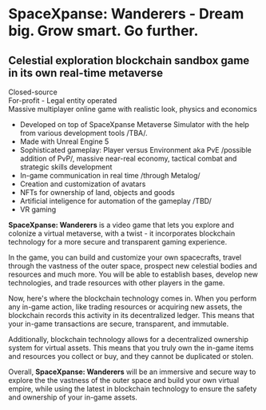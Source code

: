 # SpaceXpanse: Wanderers - Dream big. Grow smart. Go further.
## Celestial exploration blockchain sandbox game in its own real-time metaverse
Closed-source  
For-profit - Legal entity operated  
Massive multiplayer online game with realistic look, physics and economics  

* Developed on top of SpaceXpanse Metaverse Simulator with the help from various development tools /TBA/.
* Made with Unreal Engine 5
* Sophisticated gameplay: Player versus Environment aka PvE /possible addition of PvP/, massive near-real economy, tactical combat and strategic skills development
* In-game communication in real time /through Metalog/
* Creation and customization of avatars
* NFTs for ownership of land, objects and goods
* Artificial inteligence for automation of the gameplay /TBD/
* VR gaming

**SpaceXpanse: Wanderers** is a video game that lets you explore and colonize a virtual metaverse, with a twist - it incorporates blockchain technology for a more secure and transparent gaming experience.

In the game, you can build and customize your own spacecrafts, travel through the vastness of the outer space, prospect new celestial bodies and resources and much more. You will be able to establish bases, develop new technologies, and trade resources with other players in the game.

Now, here's where the blockchain technology comes in. When you perform any in-game action, like trading resources or acquiring new assets, the blockchain records this activity in its decentralized ledger. This means that your in-game transactions are secure, transparent, and immutable.

Additionally, blockchain technology allows for a decentralized ownership system for virtual assets. This means that you truly own the in-game items and resources you collect or buy, and they cannot be duplicated or stolen.

Overall, **SpaceXpanse: Wanderers** will be an immersive and secure way to explore the the vastness of the outer space and build your own virtual empire, while using the latest in blockchain technology to ensure the safety and ownership of your in-game assets.
